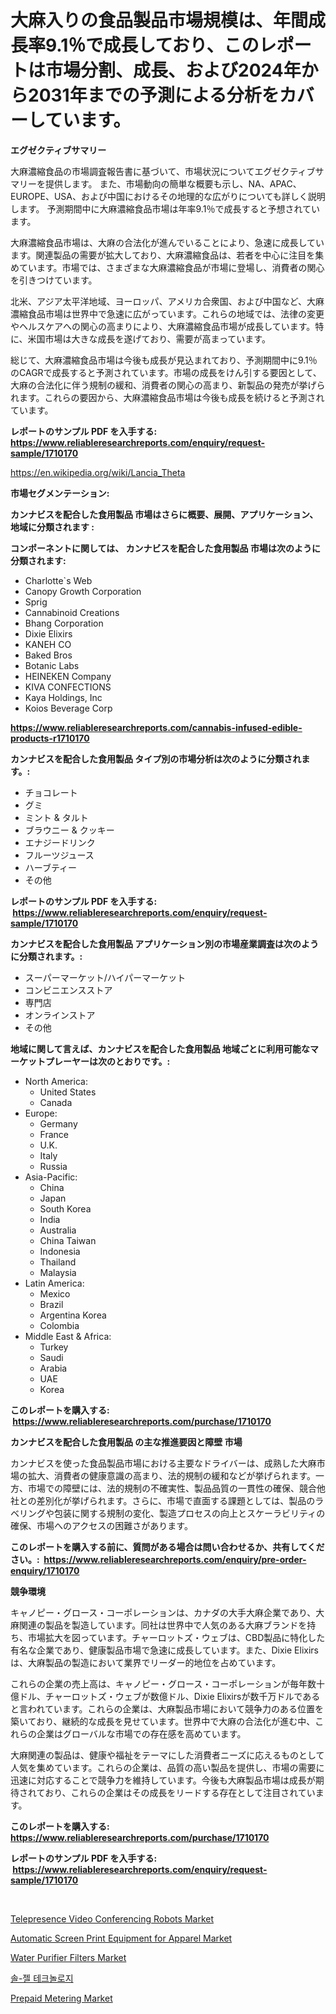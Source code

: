 <p><h1>大麻入りの食品製品市場規模は、年間成長率9.1％で成長しており、このレポートは市場分割、成長、および2024年から2031年までの予測による分析をカバーしています。</h1></p><p><strong>エグゼクティブサマリー</strong></p>
<p><p>大麻濃縮食品の市場調査報告書に基づいて、市場状況についてエグゼクティブサマリーを提供します。 また、市場動向の簡単な概要も示し、NA、APAC、EUROPE、USA、および中国におけるその地理的な広がりについても詳しく説明します。 予測期間中に大麻濃縮食品市場は年率9.1％で成長すると予想されています。</p><p>大麻濃縮食品市場は、大麻の合法化が進んでいることにより、急速に成長しています。関連製品の需要が拡大しており、大麻濃縮食品は、若者を中心に注目を集めています。市場では、さまざまな大麻濃縮食品が市場に登場し、消費者の関心を引きつけています。</p><p>北米、アジア太平洋地域、ヨーロッパ、アメリカ合衆国、および中国など、大麻濃縮食品市場は世界中で急速に広がっています。これらの地域では、法律の変更やヘルスケアへの関心の高まりにより、大麻濃縮食品市場が成長しています。特に、米国市場は大きな成長を遂げており、需要が高まっています。</p><p>総じて、大麻濃縮食品市場は今後も成長が見込まれており、予測期間中に9.1％のCAGRで成長すると予測されています。市場の成長をけん引する要因として、大麻の合法化に伴う規制の緩和、消費者の関心の高まり、新製品の発売が挙げられます。これらの要因から、大麻濃縮食品市場は今後も成長を続けると予測されています。</p></p>
<p><strong>レポートのサンプル PDF を入手する: <a href="https://www.reliableresearchreports.com/enquiry/request-sample/1710170">https://www.reliableresearchreports.com/enquiry/request-sample/1710170</a></strong></p>
<p><a href="https://en.wikipedia.org/wiki/Lancia_Theta">https://en.wikipedia.org/wiki/Lancia_Theta</a></p>
<p><strong>市場セグメンテーション:</strong></p>
<p><strong> カンナビスを配合した食用製品 市場はさらに概要、展開、アプリケーション、地域に分類されます :</strong></p>
<p><strong>コンポーネントに関しては、 カンナビスを配合した食用製品 市場は次のように分類されます: &nbsp;</strong></p>
<p><ul><li>Charlotte`s Web</li><li>Canopy Growth Corporation</li><li>Sprig</li><li>Cannabinoid Creations</li><li>Bhang Corporation</li><li>Dixie Elixirs</li><li>KANEH CO</li><li>Baked Bros</li><li>Botanic Labs</li><li>HEINEKEN Company</li><li>KIVA CONFECTIONS</li><li>Kaya Holdings, Inc</li><li>Koios Beverage Corp</li></ul></p>
<p><strong><a href="https://www.reliableresearchreports.com/cannabis-infused-edible-products-r1710170">https://www.reliableresearchreports.com/cannabis-infused-edible-products-r1710170</a></strong></p>
<p><strong> カンナビスを配合した食用製品 タイプ別の市場分析は次のように分類されます。:</strong></p>
<p><ul><li>チョコレート</li><li>グミ</li><li>ミント & タルト</li><li>ブラウニー & クッキー</li><li>エナジードリンク</li><li>フルーツジュース</li><li>ハーブティー</li><li>その他</li></ul></p>
<p><strong>レポートのサンプル PDF を入手する: &nbsp;<a href="https://www.reliableresearchreports.com/enquiry/request-sample/1710170">https://www.reliableresearchreports.com/enquiry/request-sample/1710170</a></strong></p>
<p><strong> カンナビスを配合した食用製品 アプリケーション別の市場産業調査は次のように分類されます。:</strong></p>
<p><ul><li>スーパーマーケット/ハイパーマーケット</li><li>コンビニエンスストア</li><li>専門店</li><li>オンラインストア</li><li>その他</li></ul></p>
<p><strong>地域に関して言えば、カンナビスを配合した食用製品 地域ごとに利用可能なマーケットプレーヤーは次のとおりです。:</strong></p>
<p><ul>
    <li>
        North America:
        <ul>
            <li>United States</li>
            <li>Canada</li>
        </ul>
    </li>
    <li>
        Europe:
        <ul>
            <li>Germany</li>
            <li>France</li>
            <li>U.K.</li>
            <li>Italy</li>
            <li>Russia</li>
        </ul>
    </li>
    <li>
        Asia-Pacific:
        <ul>
            <li>China</li>
            <li>Japan</li>
            <li>South Korea</li>
            <li>India</li>
            <li>Australia</li>
            <li>China Taiwan</li>
            <li>Indonesia</li>
            <li>Thailand</li>
            <li>Malaysia</li>
        </ul>
    </li>
    <li>
        Latin America:
        <ul>
            <li>Mexico</li>
            <li>Brazil</li>
            <li>Argentina Korea</li>
            <li>Colombia</li>
        </ul>
    </li>
    <li>
        Middle East & Africa:
        <ul>
            <li>Turkey</li>
            <li>Saudi</li>
            <li>Arabia</li>
            <li>UAE</li>
            <li>Korea</li>
        </ul>
    </li>
    </ul></p>
<p><strong>このレポートを購入する: &nbsp;<a href="https://www.reliableresearchreports.com/purchase/1710170">https://www.reliableresearchreports.com/purchase/1710170</a></strong></p>
<p><strong>カンナビスを配合した食用製品 の主な推進要因と障壁 市場</strong></p>
<p><p>カンナビスを使った食品製品市場における主要なドライバーは、成熟した大麻市場の拡大、消費者の健康意識の高まり、法的規制の緩和などが挙げられます。一方、市場での障壁には、法的規制の不確実性、製品品質の一貫性の確保、競合他社との差別化が挙げられます。さらに、市場で直面する課題としては、製品のラベリングや包装に関する規制の変化、製造プロセスの向上とスケーラビリティの確保、市場へのアクセスの困難さがあります。</p></p>
<p><strong>このレポートを購入する前に、質問がある場合は問い合わせるか、共有してください。:&nbsp; <a href="https://www.reliableresearchreports.com/enquiry/pre-order-enquiry/1710170">https://www.reliableresearchreports.com/enquiry/pre-order-enquiry/1710170</a></strong></p>
<p><strong>競争環境</strong></p>
<p><p>キャノピー・グロース・コーポレーションは、カナダの大手大麻企業であり、大麻関連の製品を製造しています。同社は世界中で人気のある大麻ブランドを持ち、市場拡大を図っています。チャーロットズ・ウェブは、CBD製品に特化した有名な企業であり、健康製品市場で急速に成長しています。また、Dixie Elixirsは、大麻製品の製造において業界でリーダー的地位を占めています。</p><p>これらの企業の売上高は、キャノピー・グロース・コーポレーションが毎年数十億ドル、チャーロットズ・ウェブが数億ドル、Dixie Elixirsが数千万ドルであると言われています。これらの企業は、大麻製品市場において競争力のある位置を築いており、継続的な成長を見せています。世界中で大麻の合法化が進む中、これらの企業はグローバルな市場での存在感を高めています。</p><p>大麻関連の製品は、健康や福祉をテーマにした消費者ニーズに応えるものとして人気を集めています。これらの企業は、品質の高い製品を提供し、市場の需要に迅速に対応することで競争力を維持しています。今後も大麻製品市場は成長が期待されており、これらの企業はその成長をリードする存在として注目されています。</p></p>
<p><strong>このレポートを購入する: &nbsp; <a href="https://www.reliableresearchreports.com/purchase/1710170">https://www.reliableresearchreports.com/purchase/1710170</a></strong></p>
<p><strong>レポートのサンプル PDF を入手する: &nbsp;<a href="https://www.reliableresearchreports.com/enquiry/request-sample/1710170">https://www.reliableresearchreports.com/enquiry/request-sample/1710170</a></strong><strong></strong></p>
<p>&nbsp;</p>
<p><p><a href="https://github.com/santosh758595/Market-Research-Report-List-5/blob/main/telepresence-video-conferencing-robots-market.md">Telepresence Video Conferencing Robots Market</a></p><p><a href="https://github.com/faisalayoob601/Market-Research-Report-List-1/blob/main/automatic-screen-print-equipment-for-apparel-market.md">Automatic Screen Print Equipment for Apparel Market</a></p><p><a href="https://issuu.com/reportprime-2/docs/water-purifier-filters-market-size-2030.pptx">Water Purifier Filters Market</a></p><p><a href="https://github.com/victorsharp87978/Market-Research-Report-List-1/blob/main/1784714181829.md">솔-젤 테크놀로지</a></p><p><a href="https://issuu.com/reportprime-2/docs/prepaid-metering-market-size-2030.pptx">Prepaid Metering Market</a></p></p>